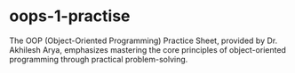# oops-1-practise
The OOP (Object-Oriented Programming) Practice Sheet, provided by Dr. Akhilesh Arya, emphasizes mastering the core principles of object-oriented programming through practical problem-solving.
